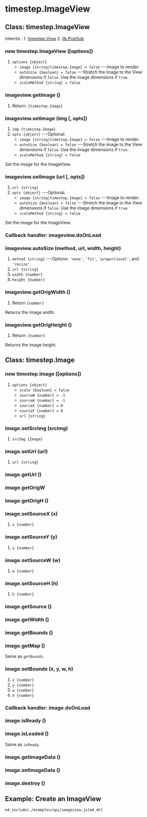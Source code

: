 # timestep.ImageView

## Class: timestep.ImageView

Inherits
:    1. [timestep.View](./timestep-view.html)
     2. [lib.PubSub](./lib-pubsub.html)

### new timestep.ImageView ([options])
1. `options {object}`
	* `image {string|timestep.Image} = false` ---Image to render.
	* `autoSize {boolean} = false` ---Stretch the image to the View dimensions if `false`. Use the image dimensions if `true`.
	* `scaleMethod {string} = false`

### imageview.getImage ()
1. Return: `{timestep.Image}`

### imageview.setImage (img [, opts])
1. `img {timestep.Image}`
2. `opts {object}` ---Optional.
	* `image {string|timestep.Image} = false` ---Image to render.
	* `autoSize {boolean} = false` ---Stretch the image to the View dimensions if `false`. Use the image dimensions if `true`.
	* `scaleMethod {string} = false`

Set the image for the ImageView.

### imageview.setImage (url [, opts])
1. `url {string}`
2. `opts {object}` ---Optional.
	* `image {string|timestep.Image} = false` ---Image to render.
	* `autoSize {boolean} = false` ---Stretch the image to the View dimensions if `false`. Use the image dimensions if `true`.
	* `scaleMethod {string} = false`

Set the image for the ImageView.

### Callback handler: imageview.doOnLoad

### imageview.autoSize (method, url, width, height)
1. `method {string}` ---Options: `'none'`, `'fit'`, `'proportional'`, and `'resize'`.
2. `url {string}`
3. `width {number}`
4. `height {number}`

### imageview.getOrigWidth ()
1. Return `{number}`

Returns the image width.

### imageview.getOrigHeight ()
1. Return: `{number}`

Returns the image height.


## Class: timestep.Image

### new timestep.Image ([options])
1. `options {object}`
	* `scale {boolean} = false`
	* `sourceW {number} = -1`
	* `sourceH {number} = -1`
	* `sourceX {number} = 0`
	* `sourceY {number} = 0`
	* `url {string}`

### image.setSrcImg (srcImg)
1. `srcImg {Image}`

### image.setUrl (url)
1. `url {string}`

### image.getUrl ()

### image.getOrigW

### image.getOrigH ()

### image.setSourceX (x)
1. `x {number}`

### image.setSourceY (y)
1. `y {number}`

### image.setSourceW (w)
1. `w {number}`

### image.setSourceH (h)
1. `h {number}`

### image.getSource ()

### image.getWidth ()

### image.getBounds ()

### image.getMap ()

Same as `getBounds`.

### image.setBounds (x, y, w, h)
1. `x {number}`
2. `y {number}`
3. `w {number}`
4. `h {number}`

### Callback handler: image.doOnLoad

### image.isReady ()

### image.isLoaded ()

Same as `isReady`.

### image.getImageData ()

### image.setImageData ()

### image.destroy ()


## Example: Create an ImageView

~~~
m4_include(./examples/api/imageview.js)m4_dnl
~~~

